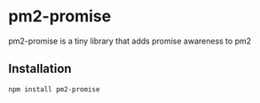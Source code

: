 # pm2-promise

pm2-promise is a tiny library that adds promise awareness to pm2

## Installation

```sh
npm install pm2-promise
```